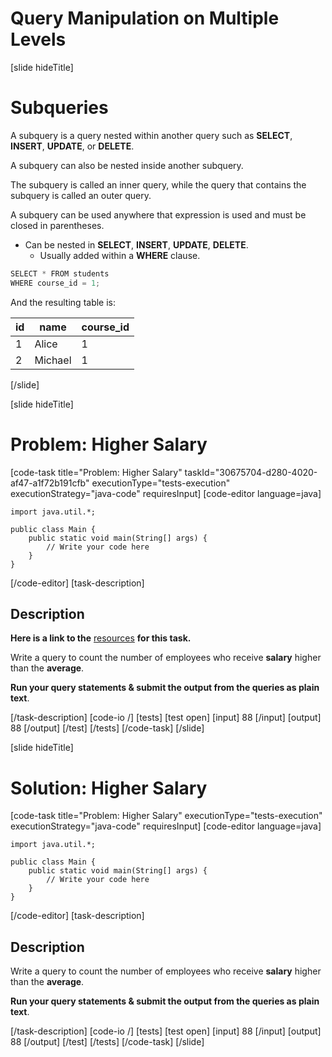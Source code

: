 # Query Manipulation on Multiple Levels

[slide hideTitle]

# Subqueries

A subquery is a query nested within another query such as **SELECT**, **INSERT**, **UPDATE**, or **DELETE**.

A subquery can also be nested inside another subquery.

The subquery is called an inner query, while the query that contains the subquery is called an outer query.

A subquery can be used anywhere that expression is used and must be closed in parentheses.

- Can be nested in **SELECT**, **INSERT**, **UPDATE**, **DELETE**.
  - Usually added within a **WHERE** clause.

```Java
SELECT * FROM students
WHERE course_id = 1;
```

And the resulting table is:

| **id** | **name** | **course_id** |
| ------ | -------- | ------------- |
| 1      | Alice    | 1             |
| 2      | Michael  | 1             |

[/slide]

[slide hideTitle]

# Problem: Higher Salary

[code-task title="Problem: Higher Salary" taskId="30675704-d280-4020-af47-a1f72b191cfb" executionType="tests-execution" executionStrategy="java-code" requiresInput]
[code-editor language=java]

```
import java.util.*;

public class Main {
    public static void main(String[] args) {
        // Write your code here
    }
}
```

[/code-editor]
[task-description]

## Description

**Here is a link to the** [resources](https://videos.softuni.org/resources/java/java-mysql/06.MySQL-Joins-Subqueries-and-Indices-Lab-Resources.zip) **for this task.**

Write a query to count the number of employees who receive **salary** higher than the **average**.

**Run your query statements & submit the output from the queries as plain text**.

[/task-description]
[code-io /]
[tests]
[test open]
[input]
88
[/input]
[output]
88
[/output]
[/test]
[/tests]
[/code-task]
[/slide]

[slide hideTitle]

# Solution: Higher Salary

[code-task title="Problem: Higher Salary" executionType="tests-execution" executionStrategy="java-code" requiresInput]
[code-editor language=java]

```
import java.util.*;

public class Main {
    public static void main(String[] args) {
        // Write your code here
    }
}
```

[/code-editor]
[task-description]

## Description

Write a query to count the number of employees who receive **salary** higher than the **average**.

**Run your query statements & submit the output from the queries as plain text**.

[/task-description]
[code-io /]
[tests]
[test open]
[input]
88
[/input]
[output]
88
[/output]
[/test]
[/tests]
[/code-task]
[/slide]
